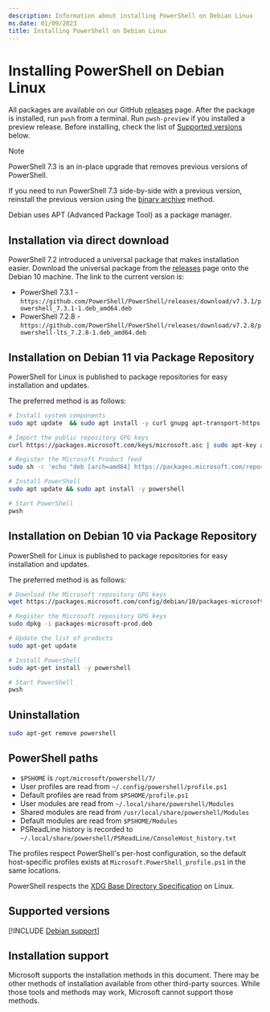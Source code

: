 ```yaml
---
description: Information about installing PowerShell on Debian Linux
ms.date: 01/09/2023
title: Installing PowerShell on Debian Linux
---
```

# Installing PowerShell on Debian Linux

All packages are available on our GitHub [releases][04] page. After the package is installed, run
`pwsh` from a terminal. Run `pwsh-preview` if you installed a preview release. Before installing,
check the list of [Supported versions][03] below.

> [!NOTE]
> PowerShell 7.3 is an in-place upgrade that removes previous versions of PowerShell.
>
> If you need to run PowerShell 7.3 side-by-side with a previous version, reinstall the previous
> version using the [binary archive][07] method.

Debian uses APT (Advanced Package Tool) as a package manager.

## Installation via direct download

PowerShell 7.2 introduced a universal package that makes installation easier. Download the universal
package from the [releases][04] page onto the Debian 10 machine. The link to the current version is:

- PowerShell 7.3.1 - `https://github.com/PowerShell/PowerShell/releases/download/v7.3.1/powershell_7.3.1-1.deb_amd64.deb`
- PowerShell 7.2.8 - `https://github.com/PowerShell/PowerShell/releases/download/v7.2.8/powershell-lts_7.2.8-1.deb_amd64.deb`

## Installation on Debian 11 via Package Repository

PowerShell for Linux is published to package repositories for easy installation and updates.

The preferred method is as follows:

```sh
# Install system components
sudo apt update  && sudo apt install -y curl gnupg apt-transport-https

# Import the public repository GPG keys
curl https://packages.microsoft.com/keys/microsoft.asc | sudo apt-key add -

# Register the Microsoft Product feed
sudo sh -c 'echo "deb [arch=amd64] https://packages.microsoft.com/repos/microsoft-debian-bullseye-prod bullseye main" > /etc/apt/sources.list.d/microsoft.list'

# Install PowerShell
sudo apt update && sudo apt install -y powershell

# Start PowerShell
pwsh
```

## Installation on Debian 10 via Package Repository

PowerShell for Linux is published to package repositories for easy installation and updates.

The preferred method is as follows:

```sh
# Download the Microsoft repository GPG keys
wget https://packages.microsoft.com/config/debian/10/packages-microsoft-prod.deb

# Register the Microsoft repository GPG keys
sudo dpkg -i packages-microsoft-prod.deb

# Update the list of products
sudo apt-get update

# Install PowerShell
sudo apt-get install -y powershell

# Start PowerShell
pwsh
```

## Uninstallation

```sh
sudo apt-get remove powershell
```

## PowerShell paths

- `$PSHOME` is `/opt/microsoft/powershell/7/`
- User profiles are read from `~/.config/powershell/profile.ps1`
- Default profiles are read from `$PSHOME/profile.ps1`
- User modules are read from `~/.local/share/powershell/Modules`
- Shared modules are read from `/usr/local/share/powershell/Modules`
- Default modules are read from `$PSHOME/Modules`
- PSReadLine history is recorded to `~/.local/share/powershell/PSReadLine/ConsoleHost_history.txt`

The profiles respect PowerShell's per-host configuration, so the default host-specific profiles
exists at `Microsoft.PowerShell_profile.ps1` in the same locations.

PowerShell respects the [XDG Base Directory Specification][05] on Linux.

## Supported versions

[!INCLUDE [Debian support][01]]

## Installation support

Microsoft supports the installation methods in this document. There may be other methods of
installation available from other third-party sources. While those tools and methods may work,
Microsoft cannot support those methods.

<!-- link references -->
[01]: ../../includes/debian-support.md
[03]: #supported-versions
[04]: https://aka.ms/PowerShell-Release?tag=stable
[05]: https://specifications.freedesktop.org/basedir-spec/basedir-spec-latest.html
[07]: install-other-linux.md#binary-archives
